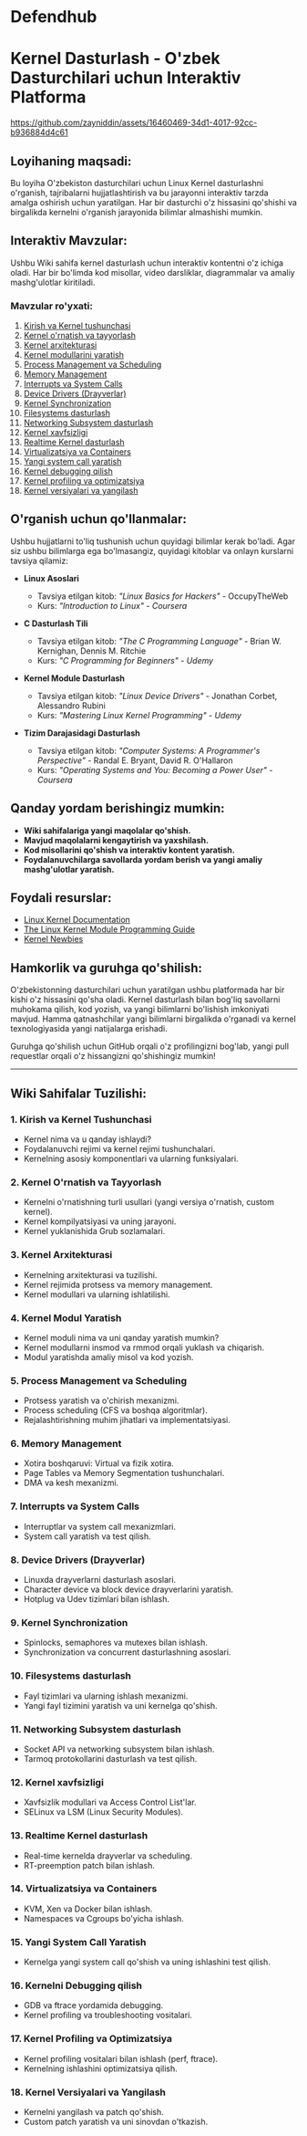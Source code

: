 # Defendhub
# Kernel Dasturlash  - O'zbek Dasturchilari uchun Interaktiv Platforma
https://github.com/zayniddin/assets/16460469-34d1-4017-92cc-b936884d4c61


## Loyihaning maqsadi:
Bu loyiha O'zbekiston dasturchilari uchun Linux Kernel dasturlashni o'rganish, tajribalarni hujjatlashtirish va bu jarayonni interaktiv tarzda amalga oshirish uchun yaratilgan. Har bir dasturchi o'z hissasini qo'shishi va birgalikda kernelni o'rganish jarayonida bilimlar almashishi mumkin.

## Interaktiv Mavzular:
Ushbu Wiki sahifa kernel dasturlash uchun interaktiv kontentni o'z ichiga oladi. Har bir bo'limda kod misollar, video darsliklar, diagrammalar va amaliy mashg'ulotlar kiritiladi.

### Mavzular ro'yxati:
1. [Kirish va Kernel tushunchasi](../../wiki/Kirish-va-Kernel-Tushunchasi)
2. [Kernel o'rnatish va tayyorlash](../../wiki/Kernel-o'rnatish)
3. [Kernel arxitekturasi](../../wiki/Kernel-arxitekturasi)
4. [Kernel modullarini yaratish](../../wiki/Kernel-modul-yaratish)
5. [Process Management va Scheduling](../../wiki/Process-Management)
6. [Memory Management](../../wiki/Memory-Management)
7. [Interrupts va System Calls](../../wiki/Interrupts-System-Calls)
8. [Device Drivers (Drayverlar)](../../wiki/Device-Drivers)
9. [Kernel Synchronization](../../wiki/Kernel-Synchronization)
10. [Filesystems dasturlash](../../wiki/Filesystems)
11. [Networking Subsystem dasturlash](../../wiki/Networking-Subsystem)
12. [Kernel xavfsizligi](../../wiki/Kernel-Security)
13. [Realtime Kernel dasturlash](../../wiki/Realtime-Kernel)
14. [Virtualizatsiya va Containers](../../wiki/Virtualization-Containers)
15. [Yangi system call yaratish](../../wiki/System-Call-Yaratish)
16. [Kernel debugging qilish](../../wiki/Kernel-Debugging)
17. [Kernel profiling va optimizatsiya](../../wiki/Kernel-Profiling)
18. [Kernel versiyalari va yangilash](../../wiki/Kernel-Versiyalari)

## O'rganish uchun qo'llanmalar:
Ushbu hujjatlarni to'liq tushunish uchun quyidagi bilimlar kerak bo'ladi. Agar siz ushbu bilimlarga ega bo'lmasangiz, quyidagi kitoblar va onlayn kurslarni tavsiya qilamiz:

- **Linux Asoslari**
  - Tavsiya etilgan kitob: *"Linux Basics for Hackers"* - OccupyTheWeb
  - Kurs: *"Introduction to Linux" - Coursera*
  
- **C Dasturlash Tili**
  - Tavsiya etilgan kitob: *"The C Programming Language"* - Brian W. Kernighan, Dennis M. Ritchie
  - Kurs: *"C Programming for Beginners" - Udemy*

- **Kernel Module Dasturlash**
  - Tavsiya etilgan kitob: *"Linux Device Drivers"* - Jonathan Corbet, Alessandro Rubini
  - Kurs: *"Mastering Linux Kernel Programming" - Udemy*

- **Tizim Darajasidagi Dasturlash**
  - Tavsiya etilgan kitob: *"Computer Systems: A Programmer's Perspective"* - Randal E. Bryant, David R. O'Hallaron
  - Kurs: *"Operating Systems and You: Becoming a Power User" - Coursera*

## Qanday yordam berishingiz mumkin:
- **Wiki sahifalariga yangi maqolalar qo'shish.**
- **Mavjud maqolalarni kengaytirish va yaxshilash.**
- **Kod misollarini qo'shish va interaktiv kontent yaratish.**
- **Foydalanuvchilarga savollarda yordam berish va yangi amaliy mashg'ulotlar yaratish.**

## Foydali resurslar:
- [Linux Kernel Documentation](https://www.kernel.org/doc/)
- [The Linux Kernel Module Programming Guide](https://tldp.org/LDP/lkmpg/2.6/html/)
- [Kernel Newbies](https://kernelnewbies.org/)

## Hamkorlik va guruhga qo'shilish:
O'zbekistonning dasturchilari uchun yaratilgan ushbu platformada har bir kishi o'z hissasini qo'sha oladi. Kernel dasturlash bilan bog'liq savollarni muhokama qilish, kod yozish, va yangi bilimlarni bo'lishish imkoniyati mavjud. Hamma qatnashchilar yangi bilimlarni birgalikda o'rganadi va kernel texnologiyasida yangi natijalarga erishadi.

Guruhga qo'shilish uchun GitHub orqali o'z profilingizni bog'lab, yangi pull requestlar orqali o'z hissangizni qo'shishingiz mumkin!

---

## **Wiki Sahifalar Tuzilishi:**

### 1. **Kirish va Kernel Tushunchasi**
   - Kernel nima va u qanday ishlaydi?
   - Foydalanuvchi rejimi va kernel rejimi tushunchalari.
   - Kernelning asosiy komponentlari va ularning funksiyalari.

### 2. **Kernel O'rnatish va Tayyorlash**
   - Kernelni o'rnatishning turli usullari (yangi versiya o'rnatish, custom kernel).
   - Kernel kompilyatsiyasi va uning jarayoni.
   - Kernel yuklanishida Grub sozlamalari.

### 3. **Kernel Arxitekturasi**
   - Kernelning arxitekturasi va tuzilishi.
   - Kernel rejimida protsess va memory management.
   - Kernel modullari va ularning ishlatilishi.

### 4. **Kernel Modul Yaratish**
   - Kernel moduli nima va uni qanday yaratish mumkin?
   - Kernel modullarni insmod va rmmod orqali yuklash va chiqarish.
   - Modul yaratishda amaliy misol va kod yozish.

### 5. **Process Management va Scheduling**
   - Protsess yaratish va o'chirish mexanizmi.
   - Process scheduling (CFS va boshqa algoritmlar).
   - Rejalashtirishning muhim jihatlari va implementatsiyasi.

### 6. **Memory Management**
   - Xotira boshqaruvi: Virtual va fizik xotira.
   - Page Tables va Memory Segmentation tushunchalari.
   - DMA va kesh mexanizmi.

### 7. **Interrupts va System Calls**
   - Interruptlar va system call mexanizmlari.
   - System call yaratish va test qilish.

### 8. **Device Drivers (Drayverlar)**
   - Linuxda drayverlarni dasturlash asoslari.
   - Character device va block device drayverlarini yaratish.
   - Hotplug va Udev tizimlari bilan ishlash.

### 9. **Kernel Synchronization**
   - Spinlocks, semaphores va mutexes bilan ishlash.
   - Synchronization va concurrent dasturlashning asoslari.

### 10. **Filesystems dasturlash**
   - Fayl tizimlari va ularning ishlash mexanizmi.
   - Yangi fayl tizimini yaratish va uni kernelga qo'shish.

### 11. **Networking Subsystem dasturlash**
   - Socket API va networking subsystem bilan ishlash.
   - Tarmoq protokollarini dasturlash va test qilish.

### 12. **Kernel xavfsizligi**
   - Xavfsizlik modullari va Access Control List'lar.
   - SELinux va LSM (Linux Security Modules).

### 13. **Realtime Kernel dasturlash**
   - Real-time kernelda drayverlar va scheduling.
   - RT-preemption patch bilan ishlash.

### 14. **Virtualizatsiya va Containers**
   - KVM, Xen va Docker bilan ishlash.
   - Namespaces va Cgroups bo'yicha ishlash.

### 15. **Yangi System Call Yaratish**
   - Kernelga yangi system call qo'shish va uning ishlashini test qilish.

### 16. **Kernelni Debugging qilish**
   - GDB va ftrace yordamida debugging.
   - Kernel profiling va troubleshooting vositalari.

### 17. **Kernel Profiling va Optimizatsiya**
   - Kernel profiling vositalari bilan ishlash (perf, ftrace).
   - Kernelning ishlashini optimizatsiya qilish.

### 18. **Kernel Versiyalari va Yangilash**
   - Kernelni yangilash va patch qo'shish.
   - Custom patch yaratish va uni sinovdan o'tkazish.

